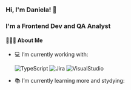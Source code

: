 ### Hi, I'm Daniela! 👋

### I'm a Frontend Dev and QA Analyst

#### 👨🏻‍💻 About Me

- :computer: I’m currently working with:

  ![TypeScript](https://badgen.net/badge/icon/typescript?icon=typescript&label/purple) ![Jira](https://badgen.net/badge/icon/jira?icon=jira&label) ![VisualStudio](https://badgen.net/badge/icon/visualstudio?icon=visualstudio&label)
  
- :books: I’m currently learning more and stydying:



